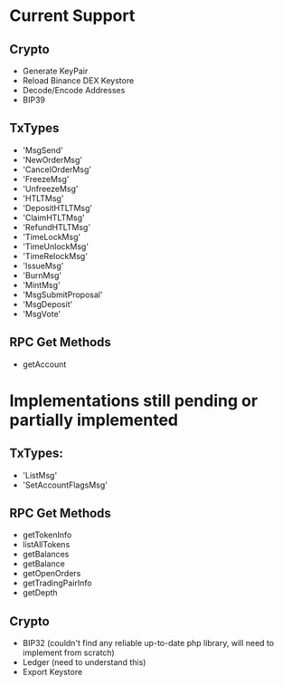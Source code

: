 # Current Support

## Crypto
- Generate KeyPair
- Reload Binance DEX Keystore
- Decode/Encode Addresses
- BIP39

## TxTypes
- 'MsgSend' 
- 'NewOrderMsg' 
- 'CancelOrderMsg' 
- 'FreezeMsg'  
- 'UnfreezeMsg' 
- 'HTLTMsg' 
- 'DepositHTLTMsg'
- 'ClaimHTLTMsg'
- 'RefundHTLTMsg'
- 'TimeLockMsg'
- 'TimeUnlockMsg'
- 'TimeRelockMsg'
- 'IssueMsg'
- 'BurnMsg'
- 'MintMsg'
- 'MsgSubmitProposal'
- 'MsgDeposit'
- 'MsgVote'

## RPC Get Methods
- getAccount

# Implementations still pending or partially implemented

## TxTypes:

- 'ListMsg' 
- 'SetAccountFlagsMsg'

## RPC Get Methods
- getTokenInfo
- listAllTokens
- getBalances
- getBalance
- getOpenOrders
- getTradingPairInfo
- getDepth

## Crypto 
- BIP32 (couldn't find any reliable up-to-date php library, will need to implement from scratch)
- Ledger (need to understand this)
- Export Keystore

